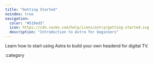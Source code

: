```yaml
---
title: "Getting Started"
noindex: true
navigation:
  color: "#519ed3"
  icon: https://cdn.cesbo.com/help/icons/astra/getting-started.svg
  description: "Introduction to Astra for beginners"
---
```


Learn how to start using Astra to build your own headend for digital TV.

:category
